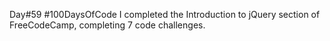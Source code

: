 ‪Day#59 #100DaysOfCode I completed the Introduction to jQuery section of FreeCodeCamp, completing 7 code challenges.‬